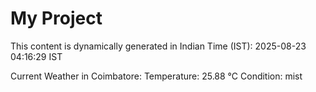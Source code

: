 # My Project

This content is dynamically generated in Indian Time (IST): 2025-08-23 04:16:29 IST


Current Weather in Coimbatore:
Temperature: 25.88 °C
Condition: mist
